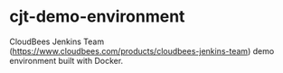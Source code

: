 # cjt-demo-environment
CloudBees Jenkins Team (https://www.cloudbees.com/products/cloudbees-jenkins-team) demo environment built with Docker.
